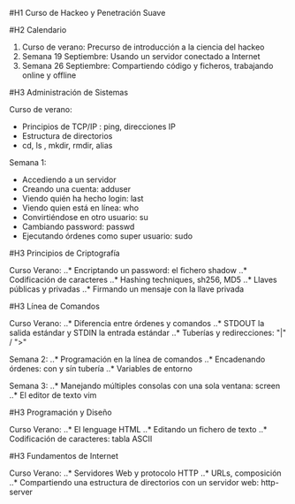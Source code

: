 #H1 Curso de Hackeo y Penetración Suave

#H2 Calendario

  1. Curso de verano: Precurso de introducción a la ciencia del hackeo
  1. Semana 19 Septiembre: Usando un servidor conectado a Internet
  1. Semana 26 Septiembre: Compartiendo código y ficheros, trabajando online y offline


#H3 Administración de Sistemas

Curso de verano:
  * Principios de TCP/IP : ping, direcciones IP
  * Estructura de directorios
  * cd, ls , mkdir, rmdir, alias


Semana 1:
  * Accediendo a un servidor    
  * Creando una cuenta: adduser
  * Viendo quién ha hecho login: last
  * Viendo quien está en línea: who
  * Convirtiéndose en otro usuario: su
  * Cambiando password: passwd
  * Ejecutando órdenes como super usuario: sudo
    
    
#H3 Principios de Criptografía

Curso Verano:
..* Encriptando un password: el fichero shadow
..* Codificación de caracteres
..* Hashing techniques, sh256, MD5
..* Llaves públicas y privadas
..* Firmando un mensaje con la llave privada

#H3 Línea de Comandos

Curso Verano:
..* Diferencia entre órdenes y comandos
..* STDOUT la salida estándar y STDIN la entrada estándar
..* Tuberías y redirecciones: "|" / ">"

Semana 2:
..* Programación en la línea de comandos
..* Encadenando órdenes: con y sín tubería
..* Variables de entorno

Semana 3:
..* Manejando múltiples consolas con una sola ventana: screen
..* El editor de texto vim

#H3 Programación y Diseño

Curso Verano:
..* El lenguage HTML
..* Editando un fichero de texto
..* Codificación de caracteres: tabla ASCII 

#H3 Fundamentos de Internet

Curso Verano:
..* Servidores Web y protocolo HTTP
..* URLs, composición
..* Compartiendo una estructura de directorios con un servidor web: http-server
